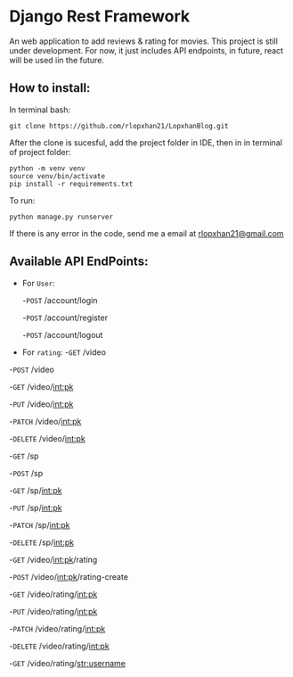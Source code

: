 # Django Rest Framework
An web application to add reviews & rating for movies. This project is still under development. For now, it just includes API endpoints, in future, react will be used iin the future.

## How to install:
In terminal bash:

```
git clone https://github.com/rlopxhan21/LopxhanBlog.git
```


After the clone is sucesful, add the project folder in IDE, then in in terminal of project folder:
```
python -m venv venv
source venv/bin/activate
pip install -r requirements.txt
```

To run:

```
python manage.py runserver
```

If there is any error in the code, send me a email at rlopxhan21@gmail.com

## Available API EndPoints:
- For ```User```:
  
   -```POST``` /account/login
  
   -```POST``` /account/register
  
   -```POST``` /account/logout
 
 
 - For ```rating```:
  -```GET``` /video
 
  -```POST``` /video
  
 -```GET``` /video/<int:pk>
 
 -```PUT``` /video/<int:pk>
 
 -```PATCH``` /video/<int:pk>
 
 -```DELETE``` /video/<int:pk>
  
 -```GET``` /sp
 
 -```POST``` /sp
  
 
 -```GET``` /sp/<int:pk>
  
 -```PUT``` /sp/<int:pk>
 
 -```PATCH``` /sp/<int:pk>
 
 -```DELETE``` /sp/<int:pk>
  
 -```GET``` /video/<int:pk>/rating
  
 -```POST``` /video/<int:pk>/rating-create
  
  
 -```GET``` /video/rating/<int:pk>
  
 -```PUT``` /video/rating/<int:pk>
  
 -```PATCH``` /video/rating/<int:pk>
  
 -```DELETE``` /video/rating/<int:pk>
  
 -```GET``` /video/rating/<str:username>
